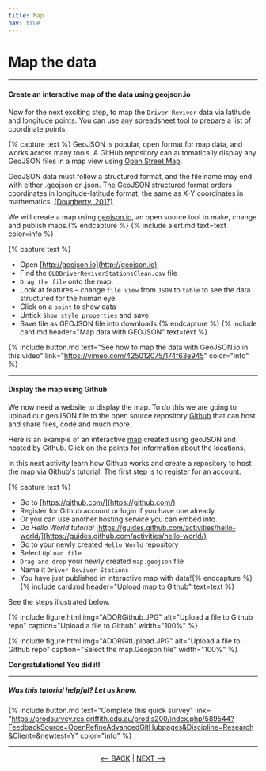 ```yaml
---
title: Map
nav: true
---
```

# Map the data
----
#### Create an interactive map of the data using geojson.io

Now for the next exciting step, to map the  `Driver Reviver`  data via latitude and longitude points.  You can use any spreadsheet tool to prepare a list of coordinate points.   

{% capture text %}
GeoJSON is popular, open format for map data, and works across many tools.  A GitHub repository can automatically display any GeoJSON files in a map view using [Open Street Map](https://www.openstreetmap.org).

GeoJSON data must follow a structured format, and the file name may end with either .geojson or .json. The GeoJSON structured format orders coordinates in longitude-latitude format, the same as X-Y coordinates in mathematics. [(Dougherty, 2017)](https://datavizforall.org/convert-geojson.html)

We will create a map using [geojson.io](http://geojson.io), an open source tool to make, change and publish maps.{% endcapture %}
{% include alert.md text=text color=info %}

{% capture text %}
- Open [http://geojson.io](http://geojson.io)
- Find the  `QLDDriverReviverStationsClean.csv` file 
- `Drag the file` onto the map.  
- Look at features – change  `file view`  from  `JSON`  to  `table`  to see the data structured for the human eye. 
- Click on a  `point`  to show data 
- Untick  `Show style properties`  and save
- Save file as GEOJSON file into downloads.{% endcapture %} {% include card.md header="Map data with GEOJSON" text=text %}

{% include button.md text="See how to map the data with GeoJSON.io in this video" link="https://vimeo.com/425012075/174f63e945" color="info" %}

----
#### Display the map using Github

We now need a website to display the map.  To do this we are going to upload our geoJSON file to the open source repository [Github](https://github.com/) that can host and share files, code and much more.

Here is an example of an interactive [map](https://github.com/stapletonsl/ClassData2019/blob/master/OzUnis.geojson) created using geoJSON and hosted by Github. Click on the points for information about the locations.

In this next activity learn how Github works and create a repository to host the map via Github's tutorial. The first step is to register for an account.

{% capture text %}
- Go to [https://github.com/](https://github.com/)
- Register for Github account or login if you have one already. 
- Or you can use another hosting service you can embed into.
- Do *Hello World tutorial* [https://guides.github.com/activities/hello-world/](https://guides.github.com/activities/hello-world/)
- Go to your newly created  `Hello World` repository
- Select  `Upload file`
- `Drag and drop`  your newly created  `map.geojson`  file 
- Name it  `Driver Reviver Stations`
- You have just published in interactive map with data!{% endcapture %} {% include card.md header="Upload map to Github" text=text %}


See the steps illustrated below.


{% include figure.html img="ADORGithub.JPG" alt="Upload a file to Github repo" caption="Upload a file to Github" width="100%" %}


{% include figure.html img="ADORGitUpload.JPG" alt="Upload a file to Github repo" caption="Select the map.Geojson file" width="100%" %}


**Congratulations! You did it!**

----


##### Was this tutorial helpful? Let us know.

{% include button.md text="Complete this quick survey" link= "https://prodsurvey.rcs.griffith.edu.au/prodls200/index.php/589544?FeedbackSource=OpenRefineAdvancedGitHubpages&Discipline=Research&Client=&newtest=Y" color="info" %}



----

<p align="center">
  <a href="https://griffithunilibrary.github.io/advanced-data-wrangle/content/5-lesson.html"><-- BACK</a> |
  <a href="https://griffithunilibrary.github.io/advanced-data-wrangle/content/7-lesson.html">NEXT --></a>
</p>
